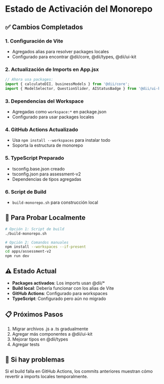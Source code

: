 # Estado de Activación del Monorepo

## ✅ Cambios Completados

### 1. **Configuración de Vite**
- Agregados alias para resolver packages locales
- Configurado para encontrar @dii/core, @dii/types, @dii/ui-kit

### 2. **Actualización de Imports en App.jsx**
```javascript
// Ahora usa packages:
import { calculateDII, businessModels } from '@dii/core';
import { ModelSelector, QuestionSlider, AIStatusBadge } from '@dii/ui-kit';
```

### 3. **Dependencias del Workspace**
- Agregadas como `workspace:*` en package.json
- Configurado para usar packages locales

### 4. **GitHub Actions Actualizado**
- Usa `npm install --workspaces` para instalar todo
- Soporta la estructura de monorepo

### 5. **TypeScript Preparado**
- tsconfig.base.json creado
- tsconfig.json para assessment-v2
- Dependencias de tipos agregadas

### 6. **Script de Build**
- `build-monorepo.sh` para construcción local

## 🚀 Para Probar Localmente

```bash
# Opción 1: Script de build
./build-monorepo.sh

# Opción 2: Comandos manuales
npm install --workspaces --if-present
cd apps/assessment-v2
npm run dev
```

## ⚠️ Estado Actual

- **Packages activados**: Los imports usan @dii/*
- **Build local**: Debería funcionar con los alias de Vite
- **GitHub Actions**: Configurado para workspaces
- **TypeScript**: Configurado pero aún no migrado

## 📋 Próximos Pasos

1. Migrar archivos .js a .ts gradualmente
2. Agregar más componentes a @dii/ui-kit
3. Mejorar tipos en @dii/types
4. Agregar tests

## 🔧 Si hay problemas

Si el build falla en GitHub Actions, los commits anteriores muestran cómo revertir a imports locales temporalmente.